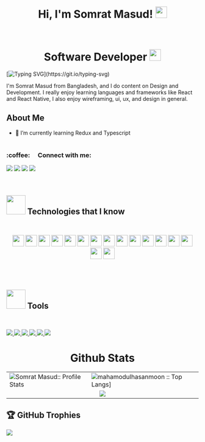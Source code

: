 
<h1 align="center">
Hi, I'm Somrat Masud!
	<a href="https://github.com/Bouaskaoun" target="_self">
		<img src="https://media.giphy.com/media/hvRJCLFzcasrR4ia7z/giphy.gif" width="30">
	</a>
</h1>
<br/>

 <h1 align="center">Software Developer <img src="https://media.giphy.com/media/WUlplcMpOCEmTGBtBW/giphy.gif" width="30"> </h1>

 [![Typing SVG](https://readme-typing-svg.herokuapp.com?font=Fira+Code&weight=800&size=24&pause=1000&center=true&width=1000&lines=Hi+there+👋,Welcome+to+My+Profile!;I+am+Software+Developer+(MERN);Computer+Science+Student;Always+learning+new+things+;)](https://git.io/typing-svg)

I'm Somrat Masud from Bangladesh, and I do content on Design and Development. I really enjoy learning languages and frameworks like React and React Native, I also enjoy wireframing, ui, ux, and design in general.
<br/>

## About Me
- 🌱 I’m currently learning Redux and Typescript
 <br/><br/>

<!-- social links -->

<h3 align="left">:coffee: &emsp;Connect with me:</h3>

<p align="left">

<a href = "https://www.linkedin.com/in/mahamodulhasanmoon/"><img src="https://img.icons8.com/fluent/48/000000/linkedin.png"/></a>
<a href = "https://twitter.com/coddermoon"><img src="https://img.icons8.com/fluent/48/000000/twitter.png"/></a>
<a href = "https://www.instagram.com/coddermoon/"><img src="https://img.icons8.com/fluent/48/000000/instagram-new.png"/></a>
<a href = "https://www.facebook.com/coder.mahamodulhasan/"><img src="https://img.icons8.com/fluent/48/000000/facebook-new.png"/></a>
</p>
<br/>

<h2><img src = "https://media2.giphy.com/media/QssGEmpkyEOhBCb7e1/giphy.gif?cid=ecf05e47a0n3gi1bfqntqmob8g9aid1oyj2wr3ds3mg700bl&rid=giphy.gif" width='50'/>&nbsp;Technologies that I know</h2>
<br>
<p align="center">
<img src="https://img.shields.io/badge/HTML5-E34F26?style=for-the-badge&logo=html5&logoColor=white" height="30"/> 
<img src="https://img.shields.io/badge/CSS3-1572B6?style=for-the-badge&logo=css3&logoColor=white" height="30"/>

<img src="https://img.shields.io/badge/javascript-F7DF1E.svg?&style=for-the-badge&logo=javascript&logoColor=white" height="30"/> 
<img src="https://img.shields.io/badge/React-20232A?style=for-the-badge&logo=react&logoColor=61DAFB" height="30"/> 
<img src="https://img.shields.io/badge/React_Router-CA4245?style=for-the-badge&logo=react-router&logoColor=white" height="30"/> <img src=" 	https://img.shields.io/badge/Sass-CC6699?style=for-the-badge&logo=sass&logoColor=white" height="30"/>
 <img src="https://img.shields.io/badge/Material--UI-0081CB?style=for-the-badge&logo=material-ui&logoColor=white" height="30"/> <img src="https://img.shields.io/badge/Bootstrap-563D7C?style=for-the-badge&logo=bootstrap&logoColor=white" height="30"/>
  <img src="https://img.shields.io/badge/Tailwind_CSS-38B2AC?style=for-the-badge&logo=tailwind-css&logoColor=white" height="30"/>
   <img src="https://img.shields.io/badge/Netlify-00C7B7?style=for-the-badge&logo=netlify&logoColor=white" height="30"/>
     <img src="https://img.shields.io/badge/firebase-FFCA28.svg?&style=for-the-badge&logo=firebase&logoColor=white" height="30"/>
      <img src="https://img.shields.io/badge/Node.js-43853D?style=for-the-badge&logo=node.js&logoColor=white" height="30"/> <img src="https://img.shields.io/badge/-MongoDB-4DB33D?style=flat&logo=mongodb&logoColor=FFFFFF" height="30"/>
     <img src="https://img.shields.io/badge/-express-20232A?style=flat&logo=express&logoColor=FFFFFF" height="30"/>
          <img src="https://img.shields.io/badge/-redux-593D88?style=flat&logo=redux&logoColor=FFFFFF" height="30"/>
          <img src="https://img.shields.io/badge/-typescript-3178C6?style=flat&logo=typescript&logoColor=FFFFFF" height="30"/>
</p>
<br/>

<br/>

<!-- tools -->
<h2><img src = "https://media2.giphy.com/media/QssGEmpkyEOhBCb7e1/giphy.gif?cid=ecf05e47a0n3gi1bfqntqmob8g9aid1oyj2wr3ds3mg700bl&rid=giphy.gif" width='50'/>&nbsp;Tools</h2>

<br>
<p align="left">
 <a href="https://www.w3.org/html/" target="_blank"> <img src="https://img.icons8.com/color/48/000000/figma.png"/> </a> 
<a href="https://www.w3schools.com/css/" target="_blank"> <img src="https://img.icons8.com/color/48/000000/git.png"/> </a>
 <a href="https://www.w3schools.com/css/" target="_blank"> <img src="https://img.icons8.com/color/48/000000/github.png"/> </a>
<a href="https://www.w3schools.com/css/" target="_blank"> <img src="https://img.icons8.com/color/48/000000/firebase.png"/> </a>
<a href="https://www.w3schools.com/css/" target="_blank"> <img src="./code.png"/> </a>
<a href="https://www.w3schools.com/css/" target="_blank"> <img src="./postman.png"/> </a>

<!-- github states and trofee -->
<p align="center">
   <table>
   <h1 align="center">Github Stats</h1>
       <tr>
       <td><img alt="Somrat Masud:: Profile Stats" src="https://github-readme-stats.vercel.app/api?username=mahamodulhasanmoon&theme=blue-green&amp;show_icons=true&amp;count_private=true&amp;hide_border=true" /></td>
       <td><img alt="mahamodulhasanmoon :: Top Langs]" src="https://github-readme-stats.vercel.app/api/top-langs/?username=mahamodulhasanmoon&langs_count=14&theme=blue-green&layout=compact&hide=html"> </td>
     </tr>
     <tr>
        <td colspan="2" align="center"><img  align="center" src="https://github-readme-streak-stats.herokuapp.com?user=mahamodulhasanmoon&theme=blue-green&hide_border=true"></td>
     </tr>
   </table>
</p>

## 🏆 GitHub Trophies
![](https://github-profile-trophy.vercel.app/?username=mahamodulhasanmoon&theme=radical&no-frame=false&no-bg=false&margin-w=4)






<!--
**Somrat-Masud/Somrat-Masud** is a ✨ _special_ ✨ repository because its `README.md` (this file) appears on your GitHub profile.

Here are some ideas to get you started:

- 🔭 I’m currently working on ...
- 🌱 I’m currently learning ...
- 👯 I’m looking to collaborate on ...
- 🤔 I’m looking for help with ...
- 💬 Ask me about ...
- 📫 How to reach me: ...
- 😄 Pronouns: ...
- ⚡ Fun fact: ...
-->
